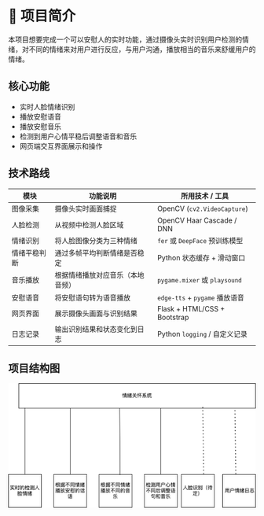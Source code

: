 # 🎯 项目简介

本项目想要完成一个可以安慰人的实时功能，通过摄像头实时识别用户检测的情绪，对不同的情绪来对用户进行反应，与用户沟通，播放相当的音乐来舒缓用户的情绪。

## 核心功能

- 实时人脸情绪识别
- 播放安慰语音
- 播放安慰音乐
- 检测到用户心情平稳后调整语音和音乐
- 网页端交互界面展示和操作

## 技术路线

| 模块 | 功能说明 | 所用技术 / 工具 |
|------------|------------------------------|-----------------------------|
| 图像采集 | 摄像头实时画面捕捉 | OpenCV (`cv2.VideoCapture`) |
| 人脸检测 | 从视频中检测人脸区域 | OpenCV Haar Cascade / DNN |
| 情绪识别 | 将人脸图像分类为三种情绪 | `fer` 或 `DeepFace` 预训练模型 |
| 情绪平稳判断 | 通过多帧平均判断情绪是否稳定 | Python 状态缓存 + 滑动窗口 |
| 音乐播放 | 根据情绪播放对应音乐（本地音频） | `pygame.mixer` 或 `playsound` |
| 安慰语音 | 将安慰语句转为语音播放 | `edge-tts` + `pygame` 播放语音 |
| 网页界面 | 展示摄像头画面与识别结果 | Flask + HTML/CSS + Bootstrap |
| 日志记录 | 输出识别结果和状态变化到日志 | Python `logging` / 自定义记录 |


## 项目结构图
![系统功能图](../picture/system-structure.png)